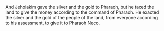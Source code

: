 And Jehoiakim gave the silver and the gold to Pharaoh, but he taxed the land to give the money according to the command of Pharaoh. He exacted the silver and the gold of the people of the land, from everyone according to his assessment, to give it to Pharaoh Neco.
